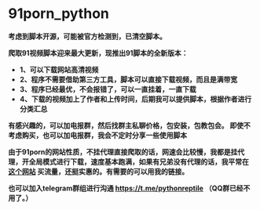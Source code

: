 # 91porn_python
**考虑到脚本开源，可能被官方检测到，已清空脚本。**


**爬取91视频脚本迎来最大更新，现推出91脚本的全新版本：**
* **1、可以下载网站高清视频**
* **2、程序不需要借助第三方工具，脚本可以直接下载视频，而且是满带宽**
* **3、程序已经最优，不会报错了，可以一直挂着，一直下载**
* **4、下载的视频加上了作者和上传时间，后期我可以提供脚本，根据作者进行分类汇总**

**有感兴趣的，可以加电报群，然后找群主私聊价格，包安装，包教包会。
即使不考虑购买，也可以加电报群，我会不定时分享一些使用脚本**

**由于91porn的网站性质，不挂代理直接爬取的话，网速会比较慢，我都是挂代理，开全局模式进行下载，速度基本跑满，如果有兄弟没有代理的话，我平常在 [这个网站](https://paofu.cloud/auth/register?code=Wdie) 买流量，还挺实惠的。有需要的可以用我的链接。**
 

**也可以加入telegram群组进行沟通  https://t.me/pythonreptile （QQ群已经不用了。）**

